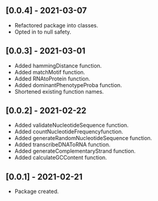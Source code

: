 ## [0.0.4] - 2021-03-07
* Refactored package into classes.
* Opted in to null safety.

## [0.0.3] - 2021-03-01

* Added hammingDistance function.
* Added matchMotif function.
* Added RNAtoProtein function. 
* Added dominantPhenotypeProba function.
* Shortened existing function names.

## [0.0.2] - 2021-02-22

* Added validateNucleotideSequence function.
* Added countNucleotideFrequencyfunction.
* Added generateRandomNucleotideSequence function.
* Added transcribeDNAToRNA function.
* Added generateComplementaryStrand function.
* Added calculateGCContent function.

## [0.0.1] - 2021-02-21

* Package created.
